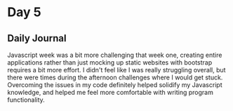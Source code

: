 # Day 5

## Daily Journal
Javascript week was a bit more challenging that week one, creating entire applications rather than just mocking up static websites with bootstrap requires a bit more effort. I didn't feel like I was really struggling overall, but there were times during the afternoon challenges where I would get stuck. Overcoming the issues in my code definitely helped solidify my Javascript knowledge, and helped me feel more comfortable with writing program functionality.